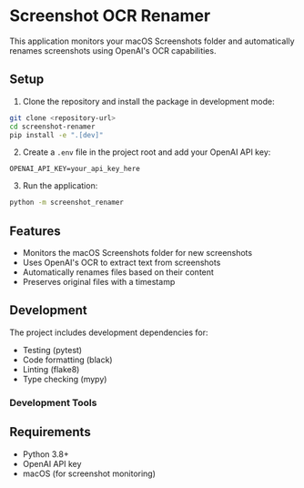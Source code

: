 # Screenshot OCR Renamer

This application monitors your macOS Screenshots folder and automatically renames screenshots using OpenAI's OCR capabilities.

## Setup

1. Clone the repository and install the package in development mode:

```bash
git clone <repository-url>
cd screenshot-renamer
pip install -e ".[dev]"
```

2. Create a `.env` file in the project root and add your OpenAI API key:

```
OPENAI_API_KEY=your_api_key_here
```

3. Run the application:

```bash
python -m screenshot_renamer
```

## Features

- Monitors the macOS Screenshots folder for new screenshots
- Uses OpenAI's OCR to extract text from screenshots
- Automatically renames files based on their content
- Preserves original files with a timestamp

## Development

The project includes development dependencies for:

- Testing (pytest)
- Code formatting (black)
- Linting (flake8)
- Type checking (mypy)

### Development Tools

## Requirements

- Python 3.8+
- OpenAI API key
- macOS (for screenshot monitoring)
